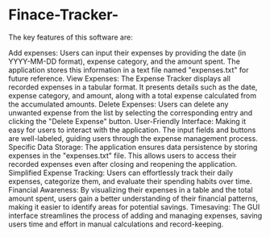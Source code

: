 # Finace-Tracker-
The key features of this software are:

Add expenses: Users can input their expenses by providing the date (in YYYY-MM-DD format), expense category, and the amount spent. The application stores this information in a text file named "expenses.txt" for future reference.
View Expenses: The Expense Tracker displays all recorded expenses in a tabular format. It presents details such as the date, expense category, and amount, along with a total expense calculated from the accumulated amounts.
Delete Expenses: Users can delete any unwanted expense from the list by selecting the corresponding entry and clicking the "Delete Expense" button. 
User-Friendly Interface: Making it easy for users to interact with the application. The input fields and buttons are well-labeled, guiding users through the expense management process.
Specific Data Storage: The application ensures data persistence by storing expenses in the "expenses.txt" file. This allows users to access their recorded expenses even after closing and reopening the application.
Simplified Expense Tracking: Users can effortlessly track their daily expenses, categorize them, and evaluate their spending habits over time.
Financial Awareness: By visualizing their expenses in a table and the total amount spent, users gain a better understanding of their financial patterns, making it easier to identify areas for potential savings.
Timesaving: The GUI interface streamlines the process of adding and managing expenses, saving users time and effort in manual calculations and record-keeping.

